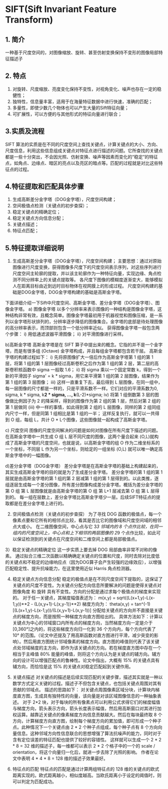 # SIFT(Sift Invariant Feature Transform)

## 1. 简介
一种基于尺度空间的，对图像缩放、旋转、甚至仿射变换保持不变形的图像局部特征描述子

## 2. 特点
1) 对旋转、尺度缩放、亮度变化保持不变性，对视角变化、噪声也存在一定的稳健性；
2) 独特性，信息量丰富，适用于在海量特征数据中进行快速，准确的匹配；
3) 多量性，即使少数几个物体也可以产生大量的Sift特征向量；
4) 可扩展性，可以方便的与其他形式的特征向量进行联合；

## 3.实质及流程
SIFT 算法的实质是在不同的尺度空间上查找关键点，计算关键点的大小、方向、尺度信息，利用这些信息组成关键点对特征点进行描述的问题。它所查找的关键点都是一些十分突出，不会因光照、仿射变换、噪声等因素而变化的“稳定”的特征点，如角点、边缘点、暗区的亮点以及亮区的暗点等。匹配的过程就是对比这些特征点的过程。

## 4.特征提取和匹配具体步骤
1. 生成高斯差分金字塔（DOG金字塔），尺度空间构建；
2. 空间极值点检测（关键点的初步查探）；
3. 稳定关键点的精确定位；
4. 稳定关键点方向信息分配；
5. 关键点描述；
6. 特征点匹配；

## 5.特征提取详细说明
1) 生成高斯差分金字塔（DOG金字塔），尺度空间构建；
主要思想：通过对原始图像进行尺度变换，获得图像多尺度下的尺度空间表示序列，对这些序列进行尺度空间主轮廓的提取，并以该主轮廓作为一种特征向量，实现边缘、角点检测不同分辨率上的关键点提取等。
各尺度下图像的模糊度逐渐变大，能够模拟人在距离目标由近到远时目标物体在视网膜上的形成过程。
尺度空间构建的基础是DOG金字塔，DOG金字塔构建的基础是高斯金字塔。

下面详细介绍一下Sift中尺度空间、高斯金字塔、差分金字塔（DOG金字塔）、图像金字塔。
a) 图像金字塔
以多个分辨率来表示图像的一种结构是图像金字塔，这种结构非常有效，且概念简单。图像金字塔最初用于机器视觉和图像压缩，是一系列以金字塔形状排列的，分辨率逐步降低的图像集合。金字塔的底部是待处理图像的高分辨率表示，而顶部则包含一个低分辨率近似。
获得图像金字塔一般包含两个步骤：
i) 用低通滤波器平滑图像；
ii) 对平滑图像进行采样。

b)高斯金字塔
高斯金字塔是在 SIFT 算子中提出来的概念。它指的并不是一个金字塔，而是有很多组 (Octave) 金字塔构成，并且每组金字塔都包含若干层。
高斯金字塔的构建过程如下：
i) 先将原图像扩大一倍后作为高斯金字塔第 1 组的第 1 层，将第 1 组的第 1 层图像经过高斯卷积之后作为第 1 组的第 2 层，第二层的高斯卷积核函数中 sigma 一般取 1.6；
ii) 将 sigma 乘以一个固定常数 k，得到一个新的平滑因子 sigma' = k * sigma，用它来平滑第 1 组的第 2 层图像，结果作为第 1 组的第 3 层图像；
iii) 这样一直重复下去，最后得到 L 层图像，在同一组中，每一层图像的尺寸都是一样的，只是平滑系数不一样。它们对应的平滑系数为0, sigma, k * sigma, k**2 * sigma, ..., k**(L-2)*sigma;
iv) 将第 1 组倒数第 3 层的图像做比例因子为 2 的降采样，得到的图像作为第 2 组的第 1 层，然后对第 2 组的第 1 层做同 (iii) 中一样的事情，如此得到第 2 组的 L 层图像，同样的第 2 组同组内尺寸一样，但是同第 1 组相比是第 1 组的一半；
这样反复执行，就可以一共得到 O 组，每组 L，共计 O * L个图像，这些图像就一起构成了高斯金字塔。

c) 尺度空间
图像的尺度空间解决的问题是如何对图像在所有尺度下描述的问题。
在高斯金字塔中一共生成 O 组 L 层不同尺度的图像，这两个量合起来 (O,L)就构成了高斯金字塔的尺度空间，也就是说，以高斯金字塔的组 O 作为二维坐标系的一个坐标，不同层 L 作为另一个坐标，则给定的一组坐标 (O,L) 就可以唯一确定高斯金字塔中的一幅图像。

d)差分金字塔（DOG金字塔）
差分金字塔是在高斯金字塔的基础上构建起来的，其实生成高斯金字塔的目的就是为了生成差分金字塔。
差分金字塔的第 1 组的第 1 层就是由高斯金字塔的第 1 组的第 2 层减第 1 组的第 1 层得到的。以此类推，逐组逐层生成每一个差分图像，所有差分图像构成差分金字塔。概括为差分金字塔的第 O 组 第 L 层图像就是由高斯金字塔的第 O 组 第 L+1 层减去第 O 组 第 L 层得到的。
每一组在层数上，差分金字塔比高斯金字塔少一层。后续SIFT特征点的提取都是在差分金字塔上进行的。


2) 空间极值点检测（关键点的初步查探）
为了寻找 DOG 函数的极值点，每一个像素点要和它所有的相邻点比较，看其是否比它的图像域和尺度空间域的相邻点大或小。
在二维图像空间，中心点与它 3*3 邻域内的 8 个点作比较，在同一组内的尺度空间上，中心点和上下相邻的两层图像的 2*9 个点作比较，如此可以保证检测到的关键点在尺度空间和二维空间上都是局部极值点。

3）稳定关键点的精确定位
这一步实质上要去掉 DOG 局部曲率非常不对称的像素。
通过拟合三维二次函数以精确确定关键点的位置和尺度，同时去除对比度低的关键点和不稳定的边缘响应点（因为DOG算子会产生较强的边缘效应），以增强匹配稳定性、提升抗噪能力，在这里使用近似 Harris 角点检测器。

4. 稳定关键点方向信息分配
稳定的极值点是在不同尺度空间下提取的，这保证了关键点的尺度不变性。为关键点分配方向信息所要解决的问题是使得关键点对 图像角度 和 旋转 具有不变性。方向的分配是通过求每个极值点的梯度来实现的。
对于任一关键点，其梯度幅值表述为：
m(x,y) = sqrt((L(x+1,y)-L(x-1,y))**2 - (L(x,y+1)-L(x,y-1))**2)
梯度方向为：
theta(x,y) = tan^(-1)[(L(x+1,y)-L(x-1,y))/(L(x,y+1)-L(x,y-1))]
分配给关键点的方向并不直接是关键点的梯度方向，而是按照一种梯度方向直方图给出的。
具体方法如下：计算以关键点为中心的邻域窗口内所有点的梯度方向，当然梯度方向一定是介于[0,360°]之内的，将这些梯度方向归一化到 36 个方向内，每个方向代表了 10° 的范围。（论文中还提及了用高斯函数对直方图进行平滑，减少突变的影响）。然后用直方图统计邻域像素的梯度方向。直方图的峰值则代表了该关键点处邻域梯度的主方向，即作为该关键点的方向。若在梯度直方图中存在一个相当于主峰值 80% 能量的峰值，则将这个方向认为是关键点的辅方向。辅方向的设计可以增强匹配点的鲁棒性。论文中指出，大概有 15% 的关键点具有辅方向，而恰恰是这 15% 的关键点对稳定匹配起到关键作用。

5. 关键点描述
对关键点的描述是后续实现匹配的关键步骤，描述其实就是一种以数学方式定义关键的过程。描述子不但包含关键点，也包括关键点周围对其有贡献的邻域点。
描述的思路如下：
对关键点周围像素区域分块，计算块内梯度直方图，生成具有独特性的向量，该向量是对该区域图像信息的一种抽象表述。
对于 2*2 块，对于每块的所有像素点可以利用公式求得它们的梯度幅值与梯度方向，箭头表示方向，箭头长度表示幅值，然后用高斯窗口对其进行加权运算。越靠近关键点的像素梯度方向信息贡献越大。然后在每块最终取 8 个方向，计算梯度方向直方图，绘制每个梯度方向的累加值，即可形成一个种子点。此种情况下一个关键点由 2 * 2 个种子点组成，每个种子点有 8 个方向向量信息。这种邻域方向性信息联合的思想增强了算法抗噪声的能力，同时对于含有定位误差的特征匹配也提供了较好的容错性。
这样就可以生成一个 2 * 2 * 8 = 32 维的描述子，每一维都可以表示 2 * 2 个格子中的一个的 scale / orientation，将这个向量归一化后，就进一步去除了光照的影响。
作者在论文中表明 4 * 4 * 8 = 128 维的描述子效果最好。

6. 特征点的匹配
特征点的匹配是通过计算两组特征点的 128 维的关键点的欧式距离实现的。欧式距离越小，相似度越高。当欧氏距离小于设定的阈值时，则可以判定为匹配成功。


